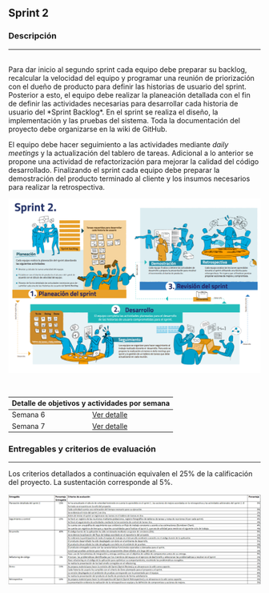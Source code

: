 ## Sprint 2

### Descripción
---
<br>
Para dar inicio al segundo sprint cada equipo debe preparar su backlog, recalcular la velocidad del equipo y programar una reunión de priorización con el dueño de producto para definir las historias de usuario del sprint. Posterior a esto, el equipo debe realizar la planeación detallada con el fin de definir las actividades necesarias para desarrollar cada historia de usuario del *Sprint Backlog*. En el sprint se realiza el diseño, la implementación y las pruebas del sistema. Toda la documentación del proyecto debe organizarse en la wiki de GitHub.

El equipo debe hacer seguimiento a las actividades mediante *daily meetings* y la actualización del tablero de tareas. Adicional a lo anterior se propone una actividad de refactorización para mejorar la calidad del código desarrollado. Finalizando el sprint cada equipo debe preparar la demostración del producto terminado al cliente y los insumos necesarios para realizar la retrospectiva.

![](./../../assets/images/sprint2.PNG)

<br>

<table>
  <thead>
    <tr>
      <th colspan="2" class="tg-0lax">Detalle de objetivos y actividades por semana</th>
    </tr>
  </thead>
  <tbody>
    <tr>
      <td>Semana 6</td>
      <td>
        <a href="{{ '/semanas/sprint2/semana6/semana6' | absolute_url }}">Ver detalle</a>
      </td>
    </tr>
    <tr>
      <td>Semana 7</td>
      <td>
        <a href="{{ '/semanas/sprint2/semana7/semana7' | absolute_url }}">Ver detalle</a>
      </td>
    </tr>
  </tbody>
</table>

### Entregables y criterios de evaluación
---

Los criterios detallados a continuación equivalen el 25% de la calificación del proyecto. La sustentación corresponde al 5%.
<br>
<br>
![](./../../assets/images/criterios_semanas_6_y_7.png)
